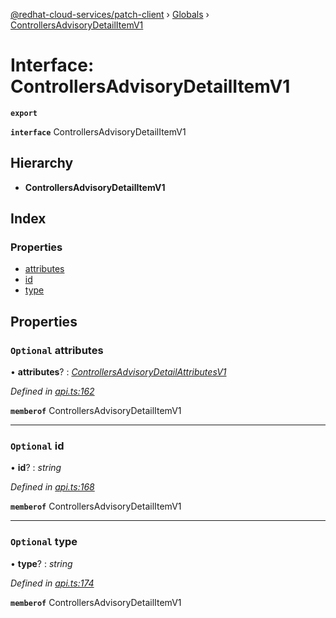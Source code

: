 [@redhat-cloud-services/patch-client](../README.md) › [Globals](../globals.md) › [ControllersAdvisoryDetailItemV1](controllersadvisorydetailitemv1.md)

# Interface: ControllersAdvisoryDetailItemV1

**`export`** 

**`interface`** ControllersAdvisoryDetailItemV1

## Hierarchy

* **ControllersAdvisoryDetailItemV1**

## Index

### Properties

* [attributes](controllersadvisorydetailitemv1.md#optional-attributes)
* [id](controllersadvisorydetailitemv1.md#optional-id)
* [type](controllersadvisorydetailitemv1.md#optional-type)

## Properties

### `Optional` attributes

• **attributes**? : *[ControllersAdvisoryDetailAttributesV1](controllersadvisorydetailattributesv1.md)*

*Defined in [api.ts:162](https://github.com/RedHatInsights/javascript-clients/blob/898b2150/packages/patch/api.ts#L162)*

**`memberof`** ControllersAdvisoryDetailItemV1

___

### `Optional` id

• **id**? : *string*

*Defined in [api.ts:168](https://github.com/RedHatInsights/javascript-clients/blob/898b2150/packages/patch/api.ts#L168)*

**`memberof`** ControllersAdvisoryDetailItemV1

___

### `Optional` type

• **type**? : *string*

*Defined in [api.ts:174](https://github.com/RedHatInsights/javascript-clients/blob/898b2150/packages/patch/api.ts#L174)*

**`memberof`** ControllersAdvisoryDetailItemV1
